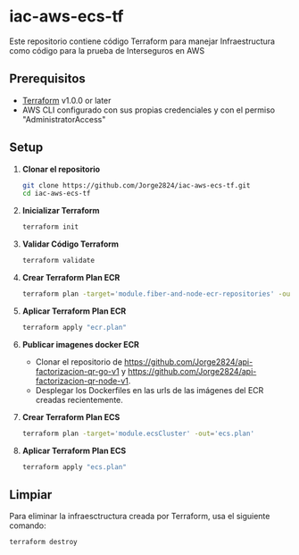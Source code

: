 # iac-aws-ecs-tf
Este repositorio contiene código Terraform para manejar Infraestructura como código para la prueba de Interseguros en AWS

## Prerequisitos

- [Terraform](https://www.terraform.io/downloads.html) v1.0.0 or later
- AWS CLI configurado con sus propias credenciales y con el permiso "AdministratorAccess"

## Setup

1. **Clonar el repositorio**

   ```sh
   git clone https://github.com/Jorge2824/iac-aws-ecs-tf.git
   cd iac-aws-ecs-tf

2. **Inicializar Terraform**

   ```sh
   terraform init

3. **Validar Código Terraform**

   ```sh
   terraform validate

4. **Crear Terraform Plan ECR**

   ```sh
   terraform plan -target='module.fiber-and-node-ecr-repositories' -out='ecr.plan'

5. **Aplicar Terraform Plan ECR**

   ```sh
   terraform apply "ecr.plan"

6. **Publicar imagenes docker ECR**
   - Clonar el repositorio de https://github.com/Jorge2824/api-factorizacion-qr-go-v1 y https://github.com/Jorge2824/api-factorizacion-qr-node-v1.
   - Desplegar los Dockerfiles en las urls de las imágenes del ECR creadas recientemente.

7. **Crear Terraform Plan ECS**

   ```sh
   terraform plan -target='module.ecsCluster' -out='ecs.plan'

8. **Aplicar Terraform Plan ECS**

   ```sh
   terraform apply "ecs.plan"

## Limpiar
Para eliminar la infraesctructura creada por Terraform, usa el siguiente comando:
   ```sh
   terraform destroy